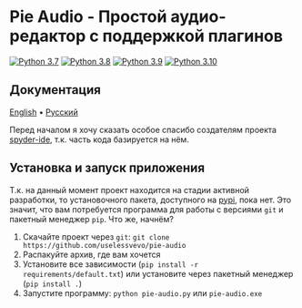 # Pie Audio - Простой аудио-редактор с поддержкой плагинов

[![Python 3.7](https://img.shields.io/badge/python-3.7-blue.svg)](https://www.python.org/downloads/release/python-360/)
[![Python 3.8](https://img.shields.io/badge/python-3.8-blue.svg)](https://www.python.org/downloads/release/python-360/)
[![Python 3.9](https://img.shields.io/badge/python-3.9-blue.svg)](https://www.python.org/downloads/release/python-360/)
[![Python 3.10](https://img.shields.io/badge/python-3.10-blue.svg)](https://www.python.org/downloads/release/python-360/)

## Документация
[English](https://github.com/uselessvevo/pie-audio/tree/main/docs/en/piekit) • [Русский](https://github.com/uselessvevo/pie-audio/tree/main/docs/ru/piekit)

Перед началом я хочу сказать особое спасибо создателям проекта [spyder-ide](https://github.com/spyder-ide/spyder), т.к. часть кода базируется на нём.

## Установка и запуск приложения
Т.к. на данный момент проект находится на стадии активной разработки, то установочного пакета, доступного на [pypi](https://pypi.org/), пока нет. Это значит, что вам потребуется программа для работы с версиями `git` и пакетный менеджер `pip`. Что же, начнём?

1. Скачайте проект через `git`: `git clone https://github.com/uselessvevo/pie-audio`
2. Распакуйте архив, где вам хочется
3. Установите все зависимости (`pip install -r requirements/default.txt`) или установите через пакетный менеджер (`pip install .`)
4. Запустите программу: `python pie-audio.py` или `pie-audio.exe`
